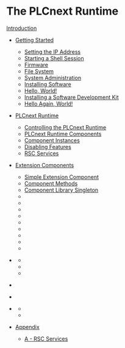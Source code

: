 # The PLCnext Runtime

[Introduction](ch00-00-introduction.md)

- [Getting Started](ch01-00-getting-started.md)
    - [Setting the IP Address](ch01-01-ip-address.md)
    - [Starting a Shell Session](ch01-02-shell-session.md)
    - [Firmware](ch01-03-firmware.md)
    - [File System](ch01-04-file-system.md)
    - [System Administration](ch01-05-system-administration.md)
    - [Installing Software](ch01-06-installing-software.md)
    - [Hello, World!](ch01-07-hello-world.md)
    - [Installing a Software Development Kit](ch01-08-installing-a-software-development-kit.md)
    - [Hello Again, World!](ch01-09-hello-again-world.md)

- [PLCnext Runtime](ch02-00-plcnext-runtime.md)
    - [Controlling the PLCnext Runtime](ch02-01-controlling-the-plcnext-runtime.md)
    - [PLCnext Runtime Components](ch02-02-plcnext-runtime-components.md)
    - [Component Instances](ch02-03-component-instances.md)
    - [Disabling Features](ch02-04-disabling-features.md)
    - [RSC Services](ch02-05-rsc-services.md)

- [Extension Components](ch03-00-extension-components.md)
    - [Simple Extension Component](ch03-01-simple-component.md)
    - [Component Methods](ch03-02-component-methods.md)
    - [Component Library Singleton](ch03-03-library-singleton.md)
    - []()
    - []()
    - []()
    - []()
    - []()
    - []()
    - []()
    - []()
    - []()

- []()
    - []()
    - []()
    - []()

- []()

- []()

- []()
    - []()
    - []()

- [Appendix](appendix-00.md)
    - [A - RSC Services](appendix-01-list-of-rsc-services.md)
